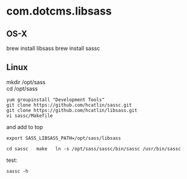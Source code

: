 # com.dotcms.libsass



## OS-X 
brew install libsass
brew install sassc

## Linux
mkdir /opt/sass  
cd /opt/sass  

```
yum groupinstall "Development Tools"  
git clone https://github.com/hcatlin/sassc.git  
git clone https://github.com/hcatlin/libsass.git
vi sassc/Makefile  
```
 and add to top
```
export SASS_LIBSASS_PATH=/opt/sass/libsass  
```
``
cd sassc  
make  
ln -s /opt/sass/sassc/bin/sassc /usr/bin/sassc 
``

test:

`sassc -h  `
